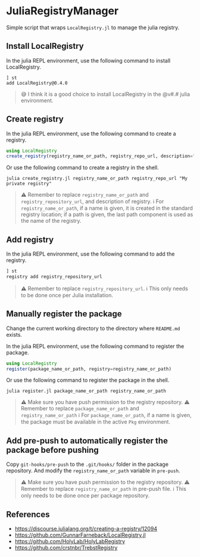 # JuliaRegistryManager

Simple script that wraps `LocalRegistry.jl` to manage the julia registry.

## Install LocalRegistry
In the julia REPL environment, use the following command to install LocalRegistry.
```
] st
add LocalRegistry@0.4.0
```
> :sweat_smile: I think it is a good choice to install LocalRegistry in the @v#.# julia environment.

## Create registry
In the julia REPL environment, use the following command to create a registry.
```julia
using LocalRegistry
create_registry(registry_name_or_path, registry_repo_url, description="My private registry")
```

Or use the following command to create a registry in the shell.
```shell
julia create_registry.jl registry_name_or_path registry_repo_url "My private registry"
```

> :warning: Remember to replace `registry_name_or_path` and `registry_repository_url`, and description of registry.
> :information_source: For `registry_name_or_path`, if a name is given, it is created in the standard registry location; if a path is given, the last path component is used as the name of the registry.


## Add registry
In the julia REPL environment, use the following command to add the registry.
```julia
] st
registry add registry_repository_url
```

> :warning: Remember to replace `registry_repository_url`.
> :information_source: This only needs to be done once per Julia installation.

## Manually register the package
Change the current working directory to the directory where `README.md` exists.

In the julia REPL environment, use the following command to register the package.
```julia
using LocalRegistry
register(package_name_or_path, registry=registry_name_or_path)
```

Or use the following command to register the package in the shell.
```shell
julia register.jl package_name_or_path registry_name_or_path
```
> :warning: Make sure you have push permission to the registry repository.
> :warning: Remember to replace `package_name_or_path` and `registry_name_or_path`
> :information_source: For `package_name_or_path`, if a name is given, the package must be available in the active `Pkg` environment.

## Add pre-push to automatically register the package before pushing

Copy `git-hooks/pre-push` to the `.git/hooks/` folder in the package repository. And modify the `registry_name_or_path` variable in `pre-push`.

> :warning: Make sure you have push permission to the registry repository.
> :warning: Remember to replace `registry_name_or_path` in pre-push file.
> :information_source: This only needs to be done once per package repository.

## References
- https://discourse.julialang.org/t/creating-a-registry/12094
- https://github.com/GunnarFarneback/LocalRegistry.jl
- https://github.com/HolyLab/HolyLabRegistry
- https://github.com/crstnbr/TrebstRegistry